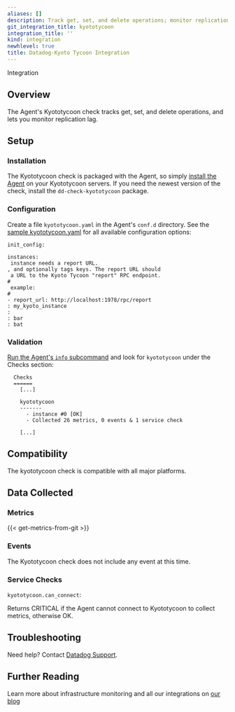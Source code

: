 ```yaml
---
aliases: []
description: Track get, set, and delete operations; monitor replication lag.
git_integration_title: kyototycoon
integration_title: ''
kind: integration
newhlevel: true
title: Datadog-Kyoto Tycoon Integration
---
```


 Integration

## Overview

The Agent's Kyototycoon check tracks get, set, and delete operations, and lets you monitor replication lag.

## Setup
### Installation

The Kyototycoon check is packaged with the Agent, so simply [install the Agent](https://app.datadoghq.com/account/settings#agent) on your Kyototycoon servers. If you need the newest version of the check, install the `dd-check-kyototycoon` package.

### Configuration

Create a file `kyototycoon.yaml` in the Agent's `conf.d` directory. See the [sample kyototycoon.yaml](https://github.com/DataDog/integrations-core/blob/master/kyototycoon/conf.yaml.example) for all available configuration options:

```
init_config:

instances:
 instance needs a report URL. 
, and optionally tags keys. The report URL should
 a URL to the Kyoto Tycoon "report" RPC endpoint.
#
 example:
#
- report_url: http://localhost:1978/rpc/report
: my_kyoto_instance
:
: bar
: bat
```

### Validation

[Run the Agent's `info` subcommand](https://help.datadoghq.com/hc/en-us/articles/203764635-Agent-Status-and-Information) and look for `kyototycoon` under the Checks section:

```
  Checks
  ======
    [...]

    kyototycoon
    -------
      - instance #0 [OK]
      - Collected 26 metrics, 0 events & 1 service check

    [...]
```

## Compatibility

The kyototycoon check is compatible with all major platforms.

## Data Collected
### Metrics
{{< get-metrics-from-git >}}

### Events
The Kyototycoon check does not include any event at this time.

### Service Checks

`kyototycoon.can_connect`:

Returns CRITICAL if the Agent cannot connect to Kyototycoon to collect metrics, otherwise OK.

## Troubleshooting
Need help? Contact [Datadog Support](http://docs.datadoghq.com/help/).

## Further Reading
Learn more about infrastructure monitoring and all our integrations on [our blog](https://www.datadoghq.com/blog/)

